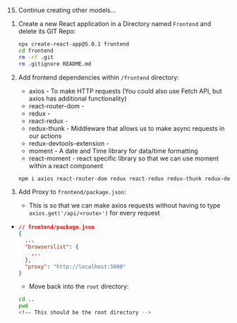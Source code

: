 15. Continue creating other models...

<!-------------------------------------------------------------------------------------->
<!-------------------------------------- FRONTEND -------------------------------------->
<!-------------------------------------------------------------------------------------->

1. Create a new React application in a Directory named `Frontend` and delete its GIT Repo:

   ```bash
   npx create-react-app@5.0.1 frontend
   cd frontend
   rm -rf .git
   rm .gitignore README.md
   ```

2. Add frontend dependencies within `/frontend` directory:

   - axios - To make HTTP requests (You could also use Fetch API, but axios has additional functionality)
   - react-router-dom -
   - redux -
   - react-redux -
   - redux-thunk - Middleware that allows us to make async requests in our actions
   - redux-devtools-extension -
   - moment - A date and Time library for data/time formatting
   - react-moment - react specific library so that we can use moment within a react component

   ```bash
   npm i axios react-router-dom redux react-redux redux-thunk redux-devtools-extension moment react-moment
   ```

3. Add Proxy to `frontend/package.json`:
   - This is so that we can make axios requests without having to type `axios.get('/api/<route>')` for every request

- ```json
  // frontend/package.json
  {
    ...
    "browserslist": {
      ...
    },
    "proxy": "http://localhost:5000"
  }
  ```

  - Move back into the `root` directory:

  ```bash
  cd ..
  pwd
  <!-- This should be the root directory -->
  ```

```

```
